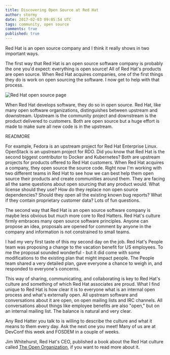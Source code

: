 ```yaml
---
title: Discovering Open Source at Red Hat
author: stormy
date: 2017-02-03 09:05:54 UTC
tags: community, open source
comments: true
published: true
---
```


Red Hat is an open source company and I think it really shows in two important ways.

The first way that Red Hat is an open source software company is probably the one you'd expect: everything is open source! All of Red Hat's products are open source. When Red Hat acquires companies, one of the first things they do is work on open sourcing the software. I now get to help with that process.

![Red Hat open source page](blog/opensourceway.png)

When Red Hat develops software, they do so in open source. Red Hat, like many open software organizations, distinguishes between upstream and downstream. Upstream is the community project and downstream is the product delivered to customers. Both are open source but a huge effort is made to make sure all new code is in the upstream.

READMORE

For example, Fedora is an upstream project for Red Hat Enterprise Linux. OpenStack is an upstream project for RDO. Did you know that Red Hat is the second biggest contributor to Docker and Kubernetes? Both are upstream projects for products offered to Red Hat customers. When Red Hat acquires a company, they open source the source code. Right now I'm working with two different teams in Red Hat to see how we can best help them open source their products and create communities around them. They are facing all the same questions about open sourcing that any product would. What license should they use? How do they replace non open source dependencies? Should they open all the existing known bug reports? What if they contain proprietary customer data? Lots of fun questions.

The second way that Red Hat is an open source software company is maybe less obvious but much more core to Red Hatters. Red Hat's culture firmly embraces many open source software principles. Anyone can propose an idea, proposals are opened for comment by anyone in the company and information is not constrained to small teams.

I had my very first taste of this my second day on the job. Red Hat's People team was proposing a change to the vacation benefit for US employees. To me the proposal sounded wonderful - but it did come with some modifications to the existing plan that might impact people. The People team shared a very detailed plan, gave everyone a chance to weigh in, and responded to everyone's concerns.

This way of sharing, communicating, and collaborating is key to Red Hat's culture and something of which Red Hat associates are proud.  What I find unique to Red Hat is how clear it is to everyone what is an internal open process and what's externally open. All upstream software and conversations about it are open, on open mailing lists and IRC channels. All conversations about things like employee benefits are also "open," but on an internal mailing list. The balance is natural and very clear.

Any Red Hatter you talk to is willing to describe the culture and what it means to them every day.  Ask the next one you meet! Many of us are at DevConf this week and FOSDEM in a couple of weeks.

Jim Whitehurst, Red Hat's CEO, published a book about the Red Hat culture called [The Open Organization](http://amzn.to/2koqTxp), if you want to read more about it.
